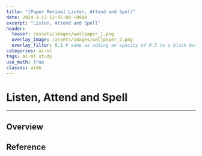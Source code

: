 ```yaml
---
title: "[Paper Review] Listen, Attend and Spell"
date: 2024-1-13 12:15:00 +0900
excerpt: "Listen, Attend and Spell"
header:
  teaser: /assets/images/wallpaper_1.png
  overlay_image: /assets/images/wallpaper_2.png
  overlay_filter: 0.1 # same as adding an opacity of 0.5 to a black background
categories: ai-ml
tags: ai-ml study
use_math: true
classes: wide
---
```

# Listen, Attend and Spell
***

## Overview


## Reference

